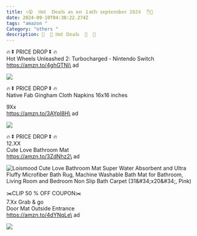 ```yaml
---
title: ✌😲  ℍ𝕠𝕥  𝔻𝕖𝕒𝕝𝕤 𝕒𝕤 𝕠𝕟 １ʘ𝕥𝕙 𝕤𝕖𝕡𝕥𝕖𝕞𝕓𝕖𝕣 𝟚𝟘𝟚𝟜  ✋👣
date: 2024-09-10T04:38:22.274Z
tags: "amazon "
Category: "others "
description: 🎀  🐤 ℍ𝕠𝕥 𝔻𝕖𝕒𝕝𝕤  🎀  🐤
---
```

<!--StartFragment-->

🔥 ⏬ PRICE DROP ⏬ 🔥\
Hot Wheels Unleashed 2: Turbocharged - Nintendo Switch\
https://amzn.to/4ghGTNi\
ad

<!--StartFragment-->

![](https://a.media-amazon.com/images/I/81S3DiD+V6L._AC_SL1500_.jpg)



<!--StartFragment-->

🔥 ⏬ PRICE DROP ⏬ 🔥\
Native Fab Gingham Cloth Napkins 16x16 inches 

9﻿Xx\
https://amzn.to/3AYpl8H\
ad

<!--StartFragment-->

![](https://a.media-amazon.com/images/I/91RCpPIasCL._AC_SL1500_.jpg)

<!--StartFragment-->

🔥 ⏬ PRICE DROP ⏬ 🔥\
12.XX\
Cute Love Bathroom Mat\
https://amzn.to/3ZdNhz2\
ad

<!--StartFragment-->

![Loismood Cute Love Bathroom Mat Super Water Absorbent and Ultra Fluffy Microfiber Bath Rug, Machine Washable Bath Mat for Bathroom, Living Room and Bedroom Non Slip Bath Carpet (31\&#34;x20\&#34;, Pink)](https://a.media-amazon.com/images/I/71nmIxtNcEL._AC_SX679_.jpg)



<!--StartFragment-->

✂️CLIP 50 % OFF COUPON✂️\
7.Xx Grab & go\
Door Mat Outside Entrance\
https://amzn.to/4dYNqLe\
ad

<!--StartFragment-->

![](https://a.media-amazon.com/images/I/81U6oAX4krL._AC_SL1500_.jpg)

<!--EndFragment-->